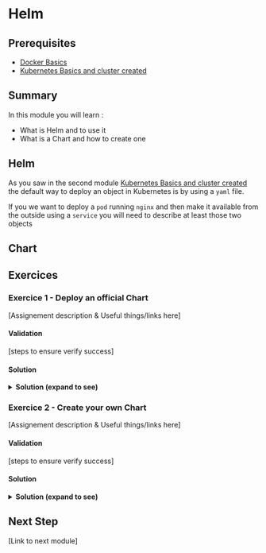 # Helm

## Prerequisites

* [Docker Basics](../1-docker/README.md)
* [Kubernetes Basics and cluster created](../2-kubernetes)

## Summary

In this module you will learn :
* What is Helm and to use it
* What is a Chart and how to create one
  
## Helm

As you saw in the second module [Kubernetes Basics and cluster created](../2-kubernetes) the default way to deploy an object in Kubernetes is by using a `yaml` file.

If you we want to deploy a `pod` running `nginx` and then make it available from the outside using a `service` you will need to describe at least those two objects 

## Chart

## Exercices

### Exercice 1 - Deploy an official Chart

[Assignement description & Useful things/links here]

#### Validation

[steps to ensure verify success]

#### Solution

<details>
<summary><strong>Solution (expand to see)</strong></summary>
<p>
    [solution]
</p>
</details>

### Exercice 2 - Create your own Chart

[Assignement description & Useful things/links here]

#### Validation

[steps to ensure verify success]

#### Solution

<details>
<summary><strong>Solution (expand to see)</strong></summary>
<p>
    [solution]
</p>
</details>


## Next Step

[Link to next module]
